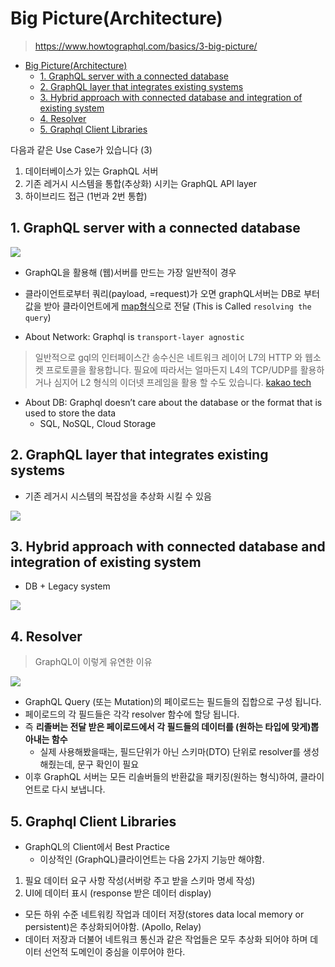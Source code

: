 # Big Picture(Architecture)

> https://www.howtographql.com/basics/3-big-picture/


<!-- TOC -->

- [Big Picture(Architecture)](#big-picturearchitecture)
  - [1. GraphQL server with a connected database](#1-graphql-server-with-a-connected-database)
  - [2. GraphQL layer that integrates existing systems](#2-graphql-layer-that-integrates-existing-systems)
  - [3. Hybrid approach with connected database and integration of existing system](#3-hybrid-approach-with-connected-database-and-integration-of-existing-system)
  - [4. Resolver](#4-resolver)
  - [5. Graphql Client Libraries](#5-graphql-client-libraries)

<!-- /TOC -->

다음과 같은 Use Case가 있습니다 (3)

1. 데이터베이스가 있는 GraphQL 서버
2. 기존 레거시 시스템을 통합(추상화) 시키는 GraphQL API layer
3. 하이브리드 접근 (1번과 2번 통합)

## 1. GraphQL server with a connected database

![](https://imgur.com/cRE6oeb.png)

- GraphQL을 활용해 (웹)서버를 만드는 가장 일반적이 경우
- 클라이언트로부터 쿼리(payload, =request)가 오면 graphQL서버는 DB로 부터 값을 받아 클라이언트에게 [map형식](https://spec.graphql.org/June2018/#sec-Response)으로 전달 (This is Called `resolving the query`)

- About Network: Graphql is `transport-layer agnostic`
> 일반적으로 gql의 인터페이스간 송수신은 네트워크 레이어 L7의 HTTP 와 웹소켓 프로토콜을 활용합니다. 필요에 따라서는 얼마든지 L4의 TCP/UDP를 활용하거나 심지어 L2 형식의 이더넷 프레임을 활용 할 수도 있습니다. [kakao tech](https://tech.kakao.com/2019/08/01/graphql-basic/)

- About DB: Graphql doesn’t care about the database or the format that is used to store the data
  - SQL, NoSQL, Cloud Storage

## 2. GraphQL layer that integrates existing systems

- 기존 레거시 시스템의 복잡성을 추상화 시킬 수 있음

![](https://imgur.com/zQggcSX.png)

## 3. Hybrid approach with connected database and integration of existing system

- DB + Legacy system

![](https://imgur.com/73dByTz.png)


## 4. Resolver
> GraphQL이 이렇게 유연한 이유

![](https://imgur.com/e1gBEP5.png)

- GraphQL Query (또는 Mutation)의 페이로드는 필드들의 집합으로 구성 됩니다.
- 페이로드의 각 필드들은 각각 resolver 함수에 할당 됩니다. 
- 즉 **리졸버는 전달 받은 페이로드에서 각 필드들의 데이터를 (원하는 타입에 맞게)뽑아내는 함수**
  - 실제 사용해봤을때는, 필드단위가 아닌 스키마(DTO) 단위로 resolver를 생성해줬는데, 문구 확인이 필요
- 이후 GraphQL 서버는 모든 리솔버들의 반환값을 패키징(원하는 형식)하여, 클라이언트로 다시 보냅니다.

## 5. Graphql Client Libraries


- GraphQL의 Client에서 Best Practice
  - 이상적인 (GraphQL)클라이언트는 다음 2가지 기능만 해야함.

1. 필요 데이터 요구 사항 작성(서버랑 주고 받을 스키마 명세 작성)
2. UI에 데이터 표시 (response 받은 데이터 display)

- 모든 하위 수준 네트워킹 작업과 데이터 저장(stores data local memory or persistent)은 추상화되어야함. (Apollo, Relay)
- 데이터 저장과 더불어 네트워크 통신과 같은 작업들은 모두 추상화 되어야 하며 데이터 선언적 도메인이 중심을 이루어야 한다.